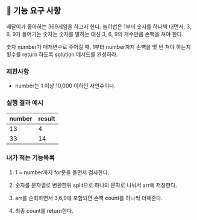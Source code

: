 ## 🚀 기능 요구 사항

배달이가 좋아하는 369게임을 하고자 한다. 놀이법은 1부터 숫자를 하나씩 대면서, 3, 6, 9가 들어가는 숫자는 숫자를 말하는 대신 3, 6, 9의 개수만큼 손뼉을 쳐야 한다.

숫자 number가 매개변수로 주어질 때, 1부터 number까지 손뼉을 몇 번 쳐야 하는지 횟수를 return 하도록 solution 메서드를 완성하라.

### 제한사항

- number는 1 이상 10,000 이하인 자연수이다.

### 실행 결과 예시

| number | result |
| ------ | ------ |
| 13     | 4      |
| 33     | 14     |

### 내가 적는 기능목록

1. 1 ~ number까지 for문을 돌면서 검사한다.

2. 숫자를 문자열로 변환한뒤 split으로 하나의 문자로 나눠서 arr에 저장한다.

3. arr를 순회하면서 3,6,9에 포함되면 손뼉 count를 하나씩 더해준다.

4. 최종 count를 return한다.
